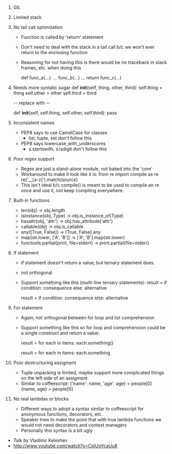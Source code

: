 1. GIL
2. Limited stack
3. No tail call optimization
    - Function is called by 'return' statement
    - Don't need to deal with the stack in a tail call b/c we won't ever return
      to the enclosing function
    - Reasoning for not having this is there would be no traceback in stack
      frames, etc. when doing this

      def func_a(...):
        ...
        func_b(...)
        ...
        return func_c(...)
4. Needs more syntatic sugar
    def __init__(self, thing, other, third):
        self.thing = thing
        self.other = other
        self.third = third

    -- replace with --

    def __init__(self, self.thing, self.other, self.third):
        pass
5. Inconsistent names
    - PEP8 says to use CamelCase for classes
        - list, tuple, set don't follow this
    - PEP8 says lowercase_with_underscores
        - s.startswith, s.isdigit don't follow this
6. Poor regex support
    - Regex are just a stand-alone module, not baked into the 'core'
    - Workaround to make it look like it is:
        from re import compile as re
        re('__[a-z]').match(source)
    - This isn't ideal b/c compile() is meant to be used to compile an re once
      and use it, not keep compiling everywhere.
7. Built-in functions
    - len(obj) -> obj.length
    - isinstance(obj, Type) -> obj.is_instance_of(Type)
    - hasattr(obj, 'attr') -> obj.has_attribute('attr')
    - callable(obj) -> obj.is_callable
    - any([True, False]) -> [True, False].any
    - map(str.lower, ['A', 'B']) -> ['A', 'B'].map(str.lower)
    - functools.partial(print, file=stderr) -> print.partial(file=stderr)
8. If statement
    - if statement doesn't return a value, but ternary statement does.
    - not orthogonal
    - Support something like this (multi-line ternary statements):
        result = if condition:
            consequence
        else:
            alternative

        result = if condition: consequence else: alternative
9. For statement
    - Again, not orthogonal between for loop and list comprehension
    - Support something like this so for loop and comprehension could be a
      single construct and return a value:

      result = for each in items:
          each.something()

      result = for each in items: each.something
10. Poor destructuring assigment
    - Tuple unpacking is limited, maybe support more complicated things on the
      left side of an assigment
    - Similar to coffeescript:
        {'name': name, 'age': age} = people[0]
        {name, age} = people[0]
11. No real lambdas or blocks
    - Different ways to adopt a syntax similar to coffeescript for anonymous
      functions, decorators, etc.
    - Speaker tries to make the point that with true lambda functions we would
      not need decorators and context managers
    - Personally this syntax is a bit ugly

- Talk by Vladimir Keleshev
- http://www.youtube.com/watch?v=CpjUoYcaUu8
